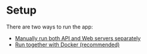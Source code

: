 # Setup

There are two ways to run the app:
 - [Manually run both API and Web servers separately](WithoutDocker.md)
 - [Run together with Docker (recommended)](WithDocker.md)
